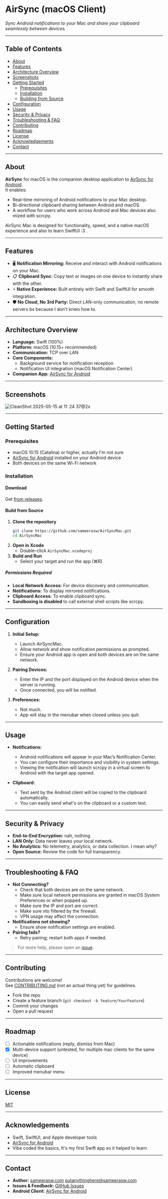 # AirSync (macOS Client)  

*Sync Android notifications to your Mac and share your clipboard seamlessly between devices.*

---

## Table of Contents

- [About](#about)
- [Features](#features)
- [Architecture Overview](#architecture-overview)
- [Screenshots](#screenshots)
- [Getting Started](#getting-started)
  - [Prerequisites](#prerequisites)
  - [Installation](#installation)
  - [Building from Source](#build-from-source)
- [Configuration](#configuration)
- [Usage](#usage)
- [Security & Privacy](#security--privacy)
- [Troubleshooting & FAQ](#troubleshooting--faq)
- [Contributing](#contributing)
- [Roadmap](#roadmap)
- [License](#license)
- [Acknowledgements](#acknowledgements)
- [Contact](#contact)

---

## About

**AirSync** for macOS is the companion desktop application to [AirSync for Android](https://github.com/sameerasw/AirSync).  
It enables:

- Real-time mirroring of Android notifications to your Mac desktop.
- Bi-directional clipboard sharing between Android and macOS.
- A workflow for users who work across Android and Mac devices also mized with scrcpy.

AirSync Mac is designed for functionality, speed, and a native macOS experience and also to learn SwiftUI :3 .

---

## Features

- 🖥️ **Notification Mirroring:** Receive and interact with Android notifications on your Mac.
- 📋 **Clipboard Sync:** Copy text or images on one device to instantly share with the other.
- ⚡ **Native Experience:** Built entirely with Swift and SwiftUI for smooth integration.
- 🛡️ **No Cloud, No 3rd Party:** Direct LAN-only communication, no remote servers bs because I don't knwo how to.

---

## Architecture Overview

- **Language:** Swift (100%)
- **Platform:** macOS (10.15+ recommended)
- **Communication:** TCP over LAN
- **Core Components:**
  - Background service for notification reception
  - Notification UI integration (macOS Notification Center)
- **Companion App:** [AirSync for Android](https://github.com/sameerasw/AirSync)

---

## Screenshots

<!-- Replace with your actual screenshots -->
<p align="center">

  ![CleanShot 2025-05-15 at 11  24 37@2x](https://github.com/user-attachments/assets/bf8983fe-42df-4653-823e-c5168b5ad99f)
  
</p>

---

## Getting Started

### Prerequisites

- macOS 10.15 (Catalina) or higher, actually I'm not sure
- [AirSync for Android](https://github.com/sameerasw/AirSync) installed on your Android device
- Both devices on the same Wi-Fi network

### Installation

#### Download

Get [from releases](https://github.com/sameerasw/AirSyncMac/releases/latest).

#### Build from Source

1. **Clone the repository**
    ```sh
    git clone https://github.com/sameerasw/AirSyncMac.git
    cd AirSyncMac
    ```
2. **Open in Xcode**
    - Double-click `AirSyncMac.xcodeproj`
3. **Build and Run**
    - Select your target and run the app (⌘R)

##### Permissions Required

- **Local Network Access:** For device discovery and communication.
- **Notifications:** To display mirrored notifications.
- **Clipboard Access:** To enable clipboard sync.
- **Sandboxing is disabled** to call external shell scripts like scrcpy.

---

## Configuration

1. **Initial Setup:**  
   - Launch AirSyncMac.
   - Allow network and show notification permissions as prompted.
   - Ensure your Android app is open and both devices are on the same network.

2. **Pairing Devices:**  
   - Enter the IP and the port displayed on the Android device when the server is running.
   - Once connected, you will be notified.

3. **Preferences:**  
   - Not much.
   - App will stay in the menubar when closed unless you quit.

---

## Usage

- **Notifications:**  
  - Android notifications will appear in your Mac’s Notification Center.
  - You can configure their importance and visibility in system settings.
  - Viewing the notification will launch scrcpy in a virtual screen fo Android with the target app opened.

- **Clipboard:**  
  - Text sent by the Android client will be copied to the clipboard automatically.
  - You can easily send what's on the clipboard or a custom text.

---

## Security & Privacy

- **End-to-End Encryption:** nah, nothing
- **LAN Only:** Data never leaves your local network.
- **No Analytics:** No telemetry, analytics, or data collection. I mean why?
- **Open Source:** Review the code for full transparency.

---

## Troubleshooting & FAQ

- **Not Connecting?**
    - Check that both devices are on the same network.
    - Make sure local network permissions are granted in macOS System Preferences or when popped up.
    - Make sure the IP and port are correct.
    - Make sure nto filtered by the firewall.
    - VPN usage may affect the connection.
- **Notifications not showing?**
    - Ensure show notification settings are enabled.
- **Pairing fails?**
    - Retry pairing; restart both apps if needed.

> For more help, please open an [issue](https://github.com/sameerasw/AirSyncMac/issues).

---

## Contributing

Contributions are welcome!  
See [CONTRIBUTING.md](CONTRIBUTING.md) (not an actual thing yet) for guidelines.

- Fork the repo
- Create a feature branch (`git checkout -b feature/YourFeature`)
- Commit your changes
- Open a pull request

---

## Roadmap

- [ ] Actionable notifications (reply, dismiss from Mac)
- [x] Multi-device support (untested, for multiple mac clients for the same device)
- [ ] UI improvements
- [ ] Automatic clipboard
- [ ] Improved menubar menu

---

## License

[MIT](LICENSE)

---

## Acknowledgements

- Swift, SwiftUI, and Apple developer tools
- [AirSync for Android](https://github.com/sameerasw/AirSync)
- Vibe coded the basics, It's my first Swift app so it helped to learn

---

## Contact

- **Author:** [sameerasw.com](https://www.sameerasw.com) putanythinghere@sameerasw.com
- **Issues & Feedback:** [GitHub Issues](https://github.com/sameerasw/AirSyncMac/issues)
- **Android Client:** [AirSync for Android](https://github.com/sameerasw/AirSync)
